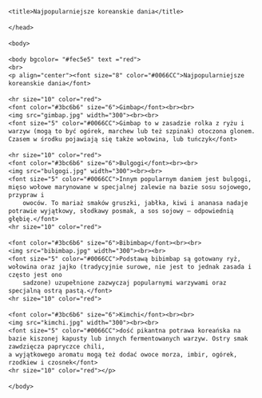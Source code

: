 <html>
    <head>

    <title>Najpopularniejsze koreanskie dania</title>

    </head>

    <body>

    <body bgcolor= "#fec5e5" text ="red">
    <br>
    <p align="center"><font size="8" color="#0066CC">Najpopularniejsze koreanskie dania</font>
    
    <hr size="10" color="red">      
    <font color="#3bc6b6" size="6">Gimbap</font><br><br>
    <img src="gimbap.jpg" width="300"><br><br>
    <font size="5" color="#0066CC">Gimbap to w zasadzie rolka z ryżu i warzyw (mogą to być ogórek, marchew lub też szpinak) otoczona glonem. 
    Czasem w środku pojawiają się także wołowina, lub tuńczyk</font>

    <hr size="10" color="red">
    <font color="#3bc6b6" size="6">Bulgogi</font><br><br>
    <img src="bulgogi.jpg" width="300"><br><br>
    <font size="5" color="#0066CC">Innym popularnym daniem jest bulgogi, mięso wołowe marynowane w specjalnej zalewie na bazie sosu sojowego, przypraw i 
        owoców. To mariaż smaków gruszki, jabłka, kiwi i ananasa nadaje potrawie wyjątkowy, słodkawy posmak, a sos sojowy – odpowiednią głębię.</font>
    <hr size="10" color="red">

    <font color="#3bc6b6" size="6">Bibimbap</font><br><br>
    <img src="bibimbap.jpg" width="300"><br><br>
    <font size="5" color="#0066CC">Podstawą bibimbap są gotowany ryż, wołowina oraz jajko (tradycyjnie surowe, nie jest to jednak zasada i często jest ono 
        sadzone) uzupełnione zazwyczaj popularnymi warzywami oraz specjalną ostrą pastą.</font>
    <hr size="10" color="red">

    <font color="#3bc6b6" size="6">Kimchi</font><br><br>
    <img src="kimchi.jpg" width="300"><br><br>
    <font size="5" color="#0066CC">dość pikantna potrawa koreańska na bazie kiszonej kapusty lub innych fermentowanych warzyw. Ostry smak zawdzięcza papryczce chili, 
    a wyjątkowego aromatu mogą też dodać owoce morza, imbir, ogórek, rzodkiew i czosnek</font>
    <hr size="10" color="red"></p>

    </body>
</html>
